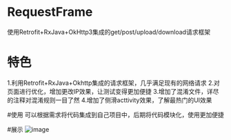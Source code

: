 
# RequestFrame
使用Retrofit+RxJava+OkHttp3集成的get/post/upload/download请求框架

# 特色

1.利用Retrofit+RxJava+Okhttp集成的请求框架，几乎满足现有的网络请求
2.对页面进行优化，增加更改IP效果，让测试变得更加便捷
3.增加了混淆文件，详尽的注释对混淆规则一目了然
4.增加了侧滑acttivity效果，了解最热门的UI效果

#使用
可以根据需求将代码集成到自己项目中，后期将代码模块化，使用更加便捷

#展示
![image]("https://www.baidu.com/")
